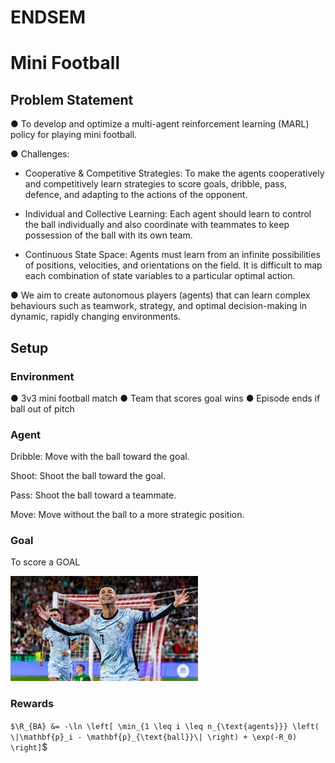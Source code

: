 # ENDSEM

# Mini Football

## Problem Statement

● To develop and optimize a multi-agent reinforcement learning (MARL) policy for playing mini football.

● Challenges:

- Cooperative & Competitive Strategies: To make the agents cooperatively and competitively learn strategies to score goals, dribble, pass, defence, and adapting to the actions of the opponent.

- Individual and Collective Learning: Each agent should learn to control the ball individually and also coordinate with teammates to keep possession of the ball with its own team.

- Continuous State Space: Agents must learn from an infinite possibilities of positions, velocities, and orientations on the field. It is difficult to map each combination of state variables to a particular optimal action.

● We aim to create autonomous players (agents) that can learn complex behaviours such as teamwork, strategy, and optimal decision-making in dynamic, rapidly changing environments.

## Setup

### Environment

● 3v3 mini football match
● Team that scores goal wins
● Episode ends if ball out of pitch

### Agent

Dribble: Move with the ball toward the goal.

Shoot: Shoot the ball toward the goal.

Pass: Shoot the ball toward a teammate.

Move: Move without the ball to a more strategic position.

### Goal

To score a GOAL

![alt text](https://github.com/MOONLABIISERB/marl-ecs-course/blob/rugved_21294/ENDSEM/download%20(3).jpg)

### Rewards

`$\R_{BA} &= -\ln \left[ \min_{1 \leq i \leq n_{\text{agents}}} \left( \|\mathbf{p}_i - \mathbf{p}_{\text{ball}}\| \right) + \exp(-R_0) \right]`$

